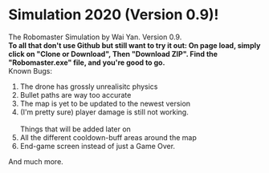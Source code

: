 # Simulation 2020 (Version 0.9)!
The Robomaster Simulation by Wai Yan.
Version 0.9.<br>
<b>To all that don't use Github but still want to try it out:
On page load, simply click on "Clone or Download", Then "Download ZIP". Find the "Robomaster.exe" file, and you're good to go.</b><br>
Known Bugs:
1) The drone has grossly unrealisitc physics
2) Bullet paths are way too accurate
3) The map is yet to be updated to the newest version
4) (I'm pretty sure) player damage is still not working.<br><br>
Things that will be added later on
1) All the different cooldown-buff areas around the map
2) End-game screen instead of just a Game Over.

And much more.

